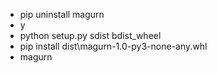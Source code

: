 * pip uninstall magurn
* y
* python setup.py sdist bdist_wheel
* pip install dist\magurn-1.0-py3-none-any.whl
* magurn
